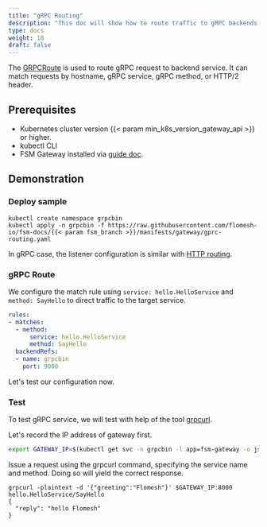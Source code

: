 ```yaml
---
title: "gRPC Routing"
description: "This doc will show how to route traffic to gRPC backends."
type: docs
weight: 18
draft: false
---
```


The [GRPCRoute](https://gateway-api.sigs.k8s.io/reference/spec/#gateway.networking.k8s.io/v1alpha2.GRPCRoute) is used to route gRPC request to backend service. It can match requests by hostname, gRPC service, gRPC method, or HTTP/2 header.

## Prerequisites

- Kubernetes cluster version {{< param min_k8s_version_gateway_api >}} or higher.
- kubectl CLI
- FSM Gateway installed via [guide doc](/guides/traffic_management/ingress/fsm_gateway/installation).

## Demonstration

### Deploy sample

```shell
kubectl create namespace grpcbin
kubectl apply -n grpcbin -f https://raw.githubusercontent.com/flomesh-io/fsm-docs/{{< param fsm_branch >}}/manifests/gateway/gprc-routing.yaml
```

In gRPC case, the listener configuration is similar with [HTTP routing](/guides/traffic_management/ingress/fsm_gateway/http_routing/).

### gRPC Route

We configure the match rule using `service: hello.HelloService` and `method: SayHello` to direct traffic to the target service. 

```yaml
rules:
- matches:
  - method:
      service: hello.HelloService
      method: SayHello
  backendRefs:
  - name: grpcbin
    port: 9000
```

Let's test our configuration now.

### Test

To test gRPC service, we will test with help of the tool [grpcurl](https://github.com/fullstorydev/grpcurl).

Let's record the IP address of gateway first.

```bash
export GATEWAY_IP=$(kubectl get svc -n grpcbin -l app=fsm-gateway -o jsonpath='{.items[0].status.loadBalancer.ingress[0].ip}')
```

Issue a request using the grpcurl command, specifying the service name and method. Doing so will yield the correct response.

```shell
grpcurl -plaintext -d '{"greeting":"Flomesh"}' $GATEWAY_IP:8000 hello.HelloService/SayHello
{
  "reply": "hello Flomesh"
}
```